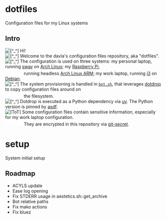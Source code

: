 # dotfiles

Configuration files for my Linux systems

## Intro

![[^_^]][prompt-face] Hi!  
![[^_^]][prompt-face] Welcome to the davla's configuration files repository,
                      aka "dotfiles".  
![[^_^]][prompt-face] The configuration is used on three systems: my personal
                      laptop, running [sway](https://swaywm.org/) on
                      [Arch Linux](https://archlinux.org/); my
                      [Raspberry Pi](https://www.raspberrypi.com/),  
![     ][indent]      running headless
                      [Arch Linux ARM](https://archlinuxarm.org/); my work
                      laptop, running [i3](https://i3wm.org/) on
                      [Debian](https://www.debian.org/).  
![[^_^]][prompt-face] The system provisioning is handled in
                      [`bot.sh`](./bot.sh), that leverages
                      [dotdrop](https://github.com/deadc0de6/dotdrop) to copy
                      configuration files around on  
![     ][indent]      the filesystem.  
![[^_^]][prompt-face] Dotdrop is executed as a Python dependency via
                      [uv](https://docs.astral.sh/uv/). The Python version is
                      pinned by [asdf](https://asdf-vm.com/).  
![[ToT]][sad-face]    Some configuration files contain sensitive information,
                      especially for my work laptop configuration.  
![     ][indent]      They are encrypted in this repository via
                      [git-secret](https://sobolevn.me/git-secret/).

# setup
System initial setup

## Roadmap
- ACYLS update
- Ease log opening
- Fix STDERR usage in aestetics.sh::get_archive
- Bot relative paths
- Fix mako actions
- Fix bluez

[error-face]: docs/img/error-face.svg "Error face"
[indent]: docs/img/indent.svg "Indent"
[ok-face]: docs/img/ok-face.svg "OK face"
[prompt-face]: docs/img/prompt-face.svg "Prompt face"
[sad-face]: docs/img/sad-face.svg "Sad face"
